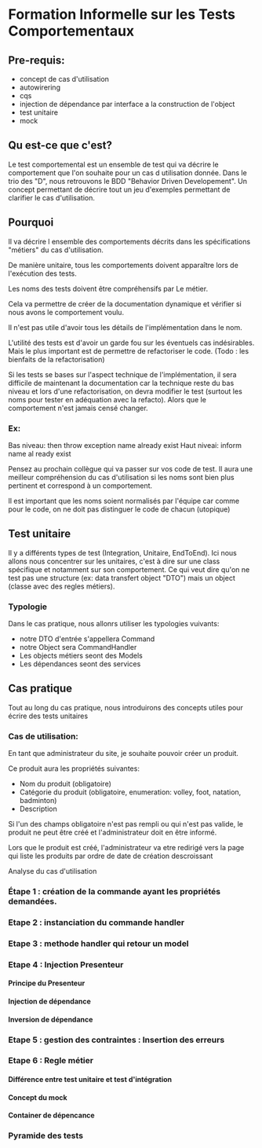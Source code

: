 # Formation Informelle sur les Tests Comportementaux

## Pre-requis:

- concept de cas d'utilisation
- autowirering
- cqs
- injection de dépendance par interface  a la construction de l'object
- test unitaire
- mock

## Qu est-ce que c'est?

Le test comportemental est un ensemble de test qui va décrire le comportement que l'on souhaite pour un cas d utilisation donnée.
Dans le trio des "D", nous retrouvons le BDD "Behavior Driven Developement". Un concept permettant de décrire tout un jeu d'exemples permettant de clarifier le cas d'utilisation.

## Pourquoi

Il va décrire l ensemble des comportements décrits dans les spécifications "métiers" du cas d'utilisation.

De manière unitaire, tous les comportements doivent apparaître lors de l'exécution des tests.

Les noms des tests doivent être compréhensifs par Le métier.

Cela va permettre de créer de la documentation dynamique et vérifier si nous avons le comportement voulu.

Il n'est pas utile d'avoir tous les détails de l'implémentation dans le nom.

L'utilité des tests est d'avoir un garde fou sur les éventuels cas indésirables. Mais le plus important est de permettre de refactoriser le code. (Todo : les bienfaits de la refactorisation)

Si les tests se bases sur l'aspect technique de l'implémentation, il sera difficile de maintenant la documentation car la technique reste du bas niveau et lors d'une refactorisation, on devra modifier le test (surtout les noms pour tester en adéquation avec la refacto). Alors que le comportement n'est jamais censé changer.

### Ex:
Bas niveau: then throw exception name already exist
Haut niveai: inform name al ready exist

Pensez au prochain collègue qui va passer sur vos code de test. Il aura une meilleur compréhension du cas d'utilisation si les noms sont bien plus pertinent et correspond à un comportement.

Il est important que les noms soient normalisés par l'équipe car comme pour le code, on ne doit pas distinguer le code de chacun (utopique)

## Test unitaire

Il y a différents types de test (Integration, Unitaire, EndToEnd). 
Ici nous allons nous concentrer sur les unitaires, c'est à dire sur une class spécifique et notamment sur son comportement.
Ce qui veut dire qu'on ne test pas une structure (ex: data transfert object "DTO") mais un object (classe avec des regles métiers).

### Typologie

Dans le cas pratique, nous allonrs utiliser les typologies vuivants:
- notre DTO d'entrée s'appellera Command
- notre Object sera CommandHandler
- Les objects métiers seont des Models
- Les dépendances seont des services

## Cas pratique

Tout au long du cas pratique, nous introduirons des concepts utiles pour écrire des tests unitaires

### Cas de utilisation:

En tant que administrateur du site, je souhaite pouvoir créer un produit.

Ce produit aura les propriétés suivantes:
- Nom du produit (obligatoire)
- Catégorie du produit (obligatoire, enumeration: volley, foot, natation, badminton)
- Description

Si l'un des champs obligatoire n'est pas rempli ou qui n'est pas valide, le produit ne peut être créé et l'administrateur doit en être informé.

Lors que le produit est créé, l'administrateur va etre redirigé vers la page qui liste les produits par ordre de date de création descroissant

Analyse du cas d'utilisation

### Étape 1 : création de la commande ayant les propriétés demandées. 

### Etape 2 : instanciation du commande handler

### Etape 3 : methode handler qui retour un model

### Etape 4 : Injection Presenteur

#### Principe du Presenteur
#### Injection de dépendance
#### Inversion de dépendance

### Etape 5 : gestion des contraintes :  Insertion des erreurs

### Etape 6 : Regle métier

#### Différence entre test unitaire et test d'intégration
#### Concept du mock
#### Container de dépencance

### Pyramide des tests
